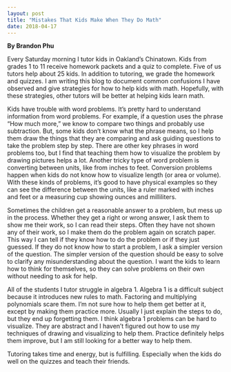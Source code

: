 ```yaml
---
layout: post
title: "Mistakes That Kids Make When They Do Math"
date: 2018-04-17
---
```


**By Brandon Phu**


Every Saturday morning I tutor kids in Oakland’s Chinatown. Kids from grades 1 to 11 receive homework packets and a quiz to complete. Five of us tutors help about 25 kids. In addition to tutoring, we grade the homework and quizzes. I am writing this blog to document common confusions I have observed and give strategies for how to help kids with math. Hopefully, with these strategies, other tutors will be better at helping kids learn math.

Kids have trouble with word problems. It’s pretty hard to understand information from word problems. For example, if a question uses the phrase “How much more,” we know to compare two things and probably use subtraction. But, some kids don’t know what the phrase means, so I help them draw the things that they are comparing and ask guiding questions to take the problem step by step. There are other key phrases in word problems too, but I find that teaching them how to visualize the problem by drawing pictures helps a lot. Another tricky type of word problem is converting between units, like from inches to feet. Conversion problems happen when kids do not know how to visualize length (or area or volume). With these kinds of problems, it’s good to have physical examples so they can see the difference between the units, like a ruler marked with inches and feet or a measuring cup showing ounces and milliliters.

Sometimes the children get a reasonable answer to a problem, but mess up in the process. Whether they get a right or wrong answer, I ask them to show me their work, so I can read their steps. Often they have not shown any of their work, so I make them do the problem again on scratch paper. This way I can tell if they know how to do the problem or if they just guessed. If they do not know how to start a problem, I ask a simpler version of the question. The simpler version of the question should be easy to solve to clarify any misunderstanding about the question. I want the kids to learn how to think for themselves, so they can solve problems on their own without needing to ask for help.

 All of the students I tutor struggle in algebra 1. Algebra 1 is a difficult subject because it introduces new rules to math. Factoring and multiplying polynomials scare them. I’m not sure how to help them get better at it, except by making them practice more. Usually I just explain the steps to do, but they end up forgetting them. I think algebra 1 problems can be hard to visualize. They are abstract and I haven’t figured out how to use my techniques of drawing and visualizing to help them. Practice definitely helps them improve, but I am still looking for a better way to help them. 

Tutoring takes time and energy, but is fulfilling. Especially when the kids do well on the quizzes and teach their friends.
